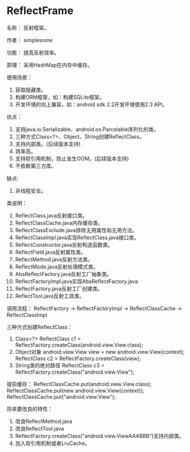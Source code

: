 # ReflectFrame

名称：
反射框架。

作者：
simplesome

功能：
提高反射效率。

原理：
采用HashMap在内存中缓存。

使用场景：
1) 获取隐藏类。
2) 构建ORM框架，如：构建SQLite框架。
3) 开发环境的向上兼容，如：android sdk 2.2开发环境使用2.3 API。

优点：
1) 支持java.io.Serializable、android.os.Parcelable序列化的类。
2) 三种方式Class<?>、Object、String创建ReflectClass。
3) 支持内部类。(后续版本支持)
4) 效率高。
5) 支持软引用机制，防止发生OOM。(后续版本支持)
6) 不依赖第三方库。

缺点:
1) 非线程安全。

类说明：
1) ReflectClass.java反射接口类。
2) ReflectClassCache.java内存缓存类。 
3) ReflectClassExclude.java排除无用属性和无用方法。
4) ReflectClassImpl.java实现ReflectClass.java接口类。
5) ReflectConstructor.java反射构造函数类。
6) ReflectField.java反射属性类。
7) ReflectMethod.java反射方法类。
8) ReflectMode.java反射处理模式类。
9) AbsReflectFactory.java反射工厂抽象类。
10) ReflectFactoryImpl.java实现AbsReflectFactory.java
11) ReflectFactory.java反射工厂创建类。
12) ReflectTool.java反射工具类。

调用流程：
ReflectFactory -> ReflectFactoryImpl -> ReflectClassCache -> ReflectClassImpl

三种方式创建ReflectClass：
1) Class<?>
ReflectClass c1 = ReflectFactory.createClass(android.view.View.class);
2) Object对象
android.view.View view = new android.view.View(context);
ReflectClass c2 = ReflectFactory.createClass(view);
3) String类的绝对路径
ReflectClass c3 = ReflectFactory.createClass("android.view.View");

提前缓存：
ReflectClassCache.put(android.view.View.class);
ReflectClassCache.put(new android.view.View(context));
ReflectClassCache.put("android.view.View");

将来要改良的特性：
1) 改良ReflectMethod.java
2) 改良ReflectTool.java
3) ReflectFactory.createClass("android.view.View$AAA$BBB")支持内部类。
4) 加入软引用机制或者LruCache。

